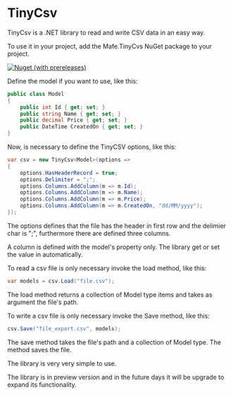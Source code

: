 # TinyCsv

TinyCsv is a .NET library to read and write CSV data in an easy way. 

To use it in your project, add the Mafe.TinyCvs NuGet package to your project.

[![Nuget (with prereleases)](https://img.shields.io/nuget/v/Mafe.TinyCsv?style=flat-square)](https://www.nuget.org/packages/Mafe.TinyCsv/1.0.0)

Define the model if you want to use, like this:

```c#
public class Model
{
    public int Id { get; set; }
    public string Name { get; set; }
    public decimal Price { get; set; }
    public DateTime CreatedOn { get; set; }
}
```

Now, is necessary to define the TinyCSV options, like this:

```c#
var csv = new TinyCsv<Model>(options =>
{
    options.HasHeaderRecord = true;
    options.Delimiter = ";";
    options.Columns.AddColumn(m => m.Id);
    options.Columns.AddColumn(m => m.Name);
    options.Columns.AddColumn(m => m.Price);
    options.Columns.AddColumn(m => m.CreatedOn, "dd/MM/yyyy");
});
```
The options defines that the file has the header in first row and the delimier char is ";", furthermore there are defined three columns.

A column is defined with the model's property only. The library get or set the value in automatically.

To read a csv file is only necessary invoke the load method, like this:

```c#
var models = csv.Load("file.csv");
```

The load method returns a collection of Model type items and takes as argument the file's path.

To write a csv file is only necessary invoke the Save method, like this:

```c#
csv.Save("file_export.csv", models);
```
The save method takes the file's path and a collection of Model type. 
The method saves the file.

The library is very very simple to use.

The library is in preview version and in the future days it will be upgrade to expand its functionality.
